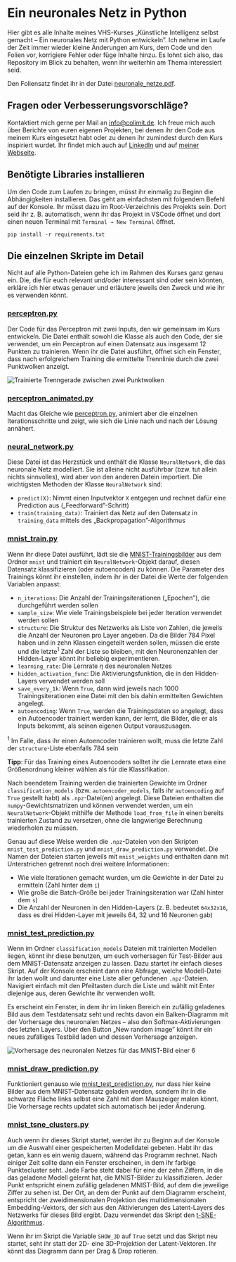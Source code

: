 # Ein neuronales Netz in Python

Hier gibt es alle Inhalte meines VHS-Kurses „Künstliche Intelligenz selbst gemacht – Ein neuronales Netz mit Python entwickeln”. Ich nehme im Laufe der Zeit immer wieder kleine Änderungen am Kurs, dem Code und den Folien vor, korrigiere Fehler oder füge Inhalte hinzu. Es lohnt sich also, das Repository im Blick zu behalten, wenn ihr weiterhin am Thema interessiert seid.

Den Foliensatz findet ihr in der Datei [neuronale_netze.pdf](neuronale_netze.pdf).

## Fragen oder Verbesserungsvorschläge?

Kontaktiert mich gerne per Mail an [info@colimit.de](mailto:info@colimit.de). Ich freue mich auch über Berichte von euren eigenen Projekten, bei denen ihr den Code aus meinem Kurs eingesetzt habt oder zu denen ihr zumindest durch den Kurs inspiriert wurdet. Ihr findet mich auch auf [LinkedIn](https://www.linkedin.com/in/richard-wotzlaw-8653b688/) und auf [meiner Webseite](https://colimit.de).

## Benötigte Libraries installieren

Um den Code zum Laufen zu bringen, müsst ihr einmalig zu Beginn die Abhängigkeiten installieren. Das geht am einfachsten mit folgendem Befehl auf der Konsole. Ihr müsst dazu im Root-Verzeichnis des Projekts sein. Dort seid ihr z. B. automatisch, wenn ihr das Projekt in VSCode öffnet und dort einen neuen Terminal mit `Terminal → New Terminal` öffnet.

```console
pip install -r requirements.txt
```

## Die einzelnen Skripte im Detail

Nicht auf alle Python-Dateien gehe ich im Rahmen des Kurses ganz genau ein. Die, die für euch relevant und/oder interessant sind oder sein könnten, erkläre ich hier etwas genauer und erläutere jeweils den Zweck und wie ihr es verwenden könnt.

### [perceptron.py](perceptron.py)

Der Code für das Perceptron mit zwei Inputs, den wir gemeinsam im Kurs entwickeln. Die Datei enthält sowohl die Klasse als auch den Code, der sie verwendet, um ein Perceptron auf einen Datensatz aus insgesamt 12 Punkten zu trainieren. Wenn ihr die Datei ausführt, öffnet sich ein Fenster, dass nach erfolgreichem Training die ermittelte Trennlinie durch die zwei Punktwolken anzeigt.

![Trainierte Trenngerade zwischen zwei Punktwolken](https://github.com/user-attachments/assets/d8b77f0d-c59d-4904-9ad1-3677ab59af02)

### [perceptron_animated.py](perceptron_animated.py)

Macht das Gleiche wie [perceptron.py](perceptron.py), animiert aber die einzelnen Iterationsschritte und zeigt, wie sich die Linie nach und nach der Lösung annähert.

### [neural_network.py](neural_network.py)

Diese Datei ist das Herzstück und enthält die Klasse `NeuralNetwork`, die das neuronale Netz modelliert. Sie ist alleine nicht ausführbar (bzw. tut allein nichts sinnvolles), wird aber von den anderen Datein importiert. Die wichtigsten Methoden der Klasse `NeuralNetwork` sind:

- `predict(X)`: Nimmt einen Inputvektor `X` entgegen und rechnet dafür eine Prediction aus („Feedforward”-Schritt)
- `train(training_data)`: Trainiert das Netz auf den Datensatz in `training_data` mittels des „Backpropagation”-Algorithmus

### [mnist_train.py](mnist_train.py)

Wenn ihr diese Datei ausführt, lädt sie die [MNIST-Trainingsbilder](https://en.wikipedia.org/wiki/MNIST_database) aus dem Ordner `mnist` und trainiert ein `NeuralNetwork`-Objekt darauf, diesen Datensatz klassifizieren (oder autoencoden) zu können. Die Parameter des Trainings könnt ihr einstellen, indem ihr in der Datei die Werte der folgenden Variablen anpasst:

- `n_iterations`: Die Anzahl der Trainingsiterationen („Epochen”), die durchgeführt werden sollen
- `sample_size`: Wie viele Trainingsbeispiele bei jeder Iteration verwendet werden sollen
- `structure`: Die Struktur des Netzwerks als Liste von Zahlen, die jeweils die Anzahl der Neuronen pro Layer angeben. Da die Bilder 784 Pixel haben und in zehn Klassen eingeteilt werden sollen, müssen die erste und die letzte<sup>1</sup> Zahl der Liste so bleiben, mit den Neuronenzahlen der Hidden-Layer könnt ihr beliebig experimentieren.
- `learning_rate`: Die Lernrate $\eta$ des neuronalen Netzes
- `hidden_activation_func`: Die Aktivierungsfunktion, die in den Hidden-Layers verwendet werden soll
- `save_every_1k`: Wenn `True`, dann wird jeweils nach 1000 Trainingsiterationen eine Datei mit den bis dahin ermittelten Gewichten angelegt.
- `autoencoding`: Wenn `True`, werden die Trainingsdaten so angelegt, dass ein Autoencoder trainiert werden kann, der lernt, die Bilder, die er als Inputs bekommt, als seinen eigenen Output vorauszusagen.

<sup>1</sup> Im Falle, dass ihr einen Autoencoder trainieren wollt, muss die letzte Zahl der `structure`-Liste ebenfalls 784 sein

**Tipp**: Für das Training eines Autoencoders solltet ihr die Lernrate etwa eine Größenordnung kleiner wählen als für die Klassifikation.

Nach beendetem Training werden die trainierten Gewichte im Ordner `classification_models` (bzw. `autoencoder_models`, falls ihr `autoencoding` auf `True` gestellt habt) als `.npz`-Datei(en) angelegt. Diese Dateien enthalten die `numpy`-Gewichtsmatrizen und können verwendet werden, um ein `NeuralNetwork`-Objekt mithilfe der Methode `load_from_file` in einen bereits trainierten Zustand zu versetzen, ohne die langwierige Berechnung wiederholen zu müssen.

Genau auf diese Weise werden die `.npz`-Dateien von den Skripten `mnist_test_prediction.py` und `mnist_draw_prediction.py` verwendet. Die Namen der Dateien starten jeweils mit `mnist_weights` und enthalten dann mit Unterstrichen getrennt noch drei weitere Informationen:

- Wie viele Iterationen gemacht wurden, um die Gewichte in der Datei zu ermitteln (Zahl hinter dem `i`)
- Wie große die Batch-Größe bei jeder Trainingsiteration war (Zahl hinter dem `s`)
- Die Anzahl der Neuronen in den Hidden-Layers (z. B. bedeutet `64x32x16`, dass es drei Hidden-Layer mit jeweils 64, 32 und 16 Neuronen gab)

### [mnist_test_prediction.py](mnist_test_prediction.py)

Wenn im Ordner `classification_models` Dateien mit trainierten Modellen liegen, könnt ihr diese benutzen, um euch vorhersagen für Test-Bilder aus dem MNIST-Datensatz anzeigen zu lassen. Dazu startet ihr einfach dieses Skript. Auf der Konsole erscheint dann eine Abfrage, welche Modell-Datei ihr laden wollt und darunter eine Liste aller gefundenen `.npz`-Dateien. Navigiert einfach mit den Pfeiltasten durch die Liste und wählt mit Enter diejenige aus, deren Gewichte ihr verwenden wollt.

Es erscheint ein Fenster, in dem ihr im linken Bereich ein zufällig geladenes Bild aus dem Testdatensatz seht und rechts davon ein Balken-Diagramm mit der Vorhersage des neuronalen Netzes – also den Softmax-Aktivierungen des letzten Layers. Über den Button „New random image” könnt ihr ein neues zufälliges Testbild laden und dessen Vorhersage anzeigen.

![Vorhersage des neuronalen Netzes für das MNIST-Bild einer 6](https://github.com/user-attachments/assets/14ccc38b-f058-448d-887c-56be1999ded6)

### [mnist_draw_prediction.py](mnist_draw_prediction.py)

Funktioniert genauso wie [mnist_test_prediction.py](mnist_test_prediction.py), nur dass hier keine Bilder aus dem MNIST-Datensatz geladen werden, sondern ihr in die schwarze Fläche links selbst eine Zahl mit dem Mauszeiger malen könnt. Die Vorhersage rechts updatet sich automatisch bei jeder Änderung.

### [mnist_tsne_clusters.py](mnist_tsne_clusters.py)

Auch wenn ihr dieses Skript startet, werdet ihr zu Beginn auf der Konsole um die Auswahl einer gespeicherten Modelldatei gebeten. Habt ihr das getan, kann es ein wenig dauern, während das Programm rechnet. Nach einiger Zeit sollte dann ein Fenster erscheinen, in dem ihr farbige Punktecluster seht. Jede Farbe steht dabei für eine der zehn Ziffern, in die das geladene Modell gelernt hat, die MNIST-Bilder zu klassifizieren. Jeder Punkt entspricht einem zufällig geladenen MNIST-Bild, auf dem die jeweilige Ziffer zu sehen ist. Der Ort, an dem der Punkt auf dem Diagramm erscheint, entspricht der zweidimensionalen Projektion des multidimensionalen Embedding-Vektors, der sich aus den Aktivierungen des Latent-Layers des Netzwerks für dieses Bild ergibt. Dazu verwendet das Skript den [t-SNE-Algorithmus](https://en.wikipedia.org/wiki/T-distributed_stochastic_neighbor_embedding).

Wenn ihr im Skript die Variable `SHOW_3D` auf `True` setzt und das Skript neu startet, seht ihr statt der 2D- eine 3D-Projektion der Latent-Vektoren. Ihr könnt das Diagramm dann per Drag & Drop rotieren.